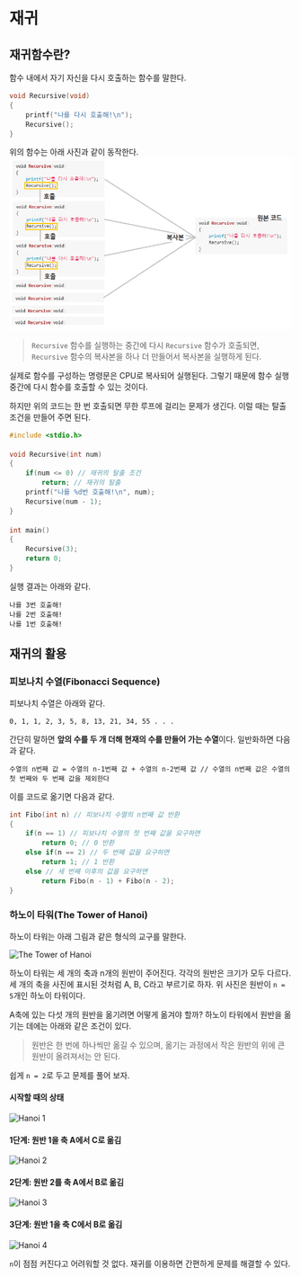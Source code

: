# 재귀
## 재귀함수란?
함수 내에서 자기 자신을 다시 호출하는 함수를 말한다.

``` C
void Recursive(void)
{
    printf("나를 다시 호출해!\n");
    Recursive();
}
```
위의 함수는 아래 사진과 같이 동작한다.
![재귀함수](./재귀함수의흐름.png)
> `Recursive` 함수를 실행하는 중간에 다시 `Recursive` 함수가 호출되면, `Recursive` 함수의 복사본을 하나 더 만들어서 복사본을 실행하게 된다.

실제로 함수를 구성하는 명령문은 CPU로 복사되어 실행된다. 그렇기 때문에 함수 실행 중간에 다시 함수를 호출할 수 있는 것이다.

하지만 위의 코드는 한 번 호출되면 무한 루프에 걸리는 문제가 생긴다. 이럴 때는 탈출 조건을 만들어 주면 된다.

``` C
#include <stdio.h>

void Recursive(int num)
{
    if(num <= 0) // 재귀의 탈출 조건
        return; // 재귀의 탈출
    printf("나를 %d번 호출해!\n", num);
    Recursive(num - 1);
}

int main()
{
    Recursive(3);
    return 0;
}
```

실행 결과는 아래와 같다.

```
나를 3번 호출해!
나를 2번 호출해!
나를 1번 호출해!
```
## 재귀의 활용
### 피보나치 수열(Fibonacci Sequence)
피보나치 수열은 아래와 같다.

```
0, 1, 1, 2, 3, 5, 8, 13, 21, 34, 55 . . .
```

간단히 말하면 **앞의 수를 두 개 더해 현재의 수를 만들어 가는 수열**이다. 일반화하면 다음과 같다.

```
수열의 n번째 값 = 수열의 n-1번째 값 + 수열의 n-2번째 값 // 수열의 n번째 값은 수열의 첫 번째와 두 번째 값을 제외한다
```

이를 코드로 옮기면 다음과 같다.

``` C
int Fibo(int n) // 피보나치 수열의 n번째 값 반환
{
    if(n == 1) // 피보나치 수열의 첫 번째 값을 요구하면
        return 0; // 0 반환
    else if(n == 2) // 두 번째 값을 요구하면
        return 1; // 1 반환
    else // 세 번째 이후의 값을 요구하면
        return Fibo(n - 1) + Fibo(n - 2);
}
```

### 하노이 타워(The Tower of Hanoi)
하노이 타워는 아래 그림과 같은 형식의 교구를 말한다.

![The Tower of Hanoi](https://ka-perseus-images.s3.amazonaws.com/5b5fb2670c9a185b2666637461e40c805fcc9ea5.png)

하노이 타워는 세 개의 축과 n개의 원반이 주어진다. 각각의 원반은 크기가 모두 다르다. 세 개의 축을 사진에 표시된 것처럼 A, B, C라고 부르기로 하자. 위 사진은 원반이 `n = 5`개인 하노이 타워이다.

A축에 있는 다섯 개의 원반을 옮기려면 어떻게 옮겨야 할까? 하노이 타워에서 원반을 옮기는 데에는 아래와 같은 조건이 있다.

> 원반은 한 번에 하나씩만 옮길 수 있으며, 옮기는 과정에서 작은 원반의 위에 큰 원반이 올려져서는 안 된다.

쉽게 `n = 2`로 두고 문제를 풀어 보자.

#### 시작할 때의 상태

![Hanoi 1](https://ka-perseus-images.s3.amazonaws.com/1ef1178067435ba1d1c70fd0dc0a1c1d441510fd.png)

#### 1단계: 원반 1을 축 A에서 C로 옮김

![Hanoi 2](https://ka-perseus-images.s3.amazonaws.com/54aa466753ae8dd8389d0f9a61ff64af9bb1a084.png)

#### 2단계: 원반 2를 축 A에서 B로 옮김

![Hanoi 3](https://ka-perseus-images.s3.amazonaws.com/5bbb17ef0184fec807bd2434595c1c9c8a8d1c15.png)

#### 3단계: 원반 1을 축 C에서 B로 옮김

![Hanoi 4](https://ka-perseus-images.s3.amazonaws.com/1ac984ec3372b658bf52baa5fca70339af29d1d2.png)

`n`이 점점 커진다고 어려워할 것 없다. 재귀를 이용하면 간편하게 문제를 해결할 수 있다.